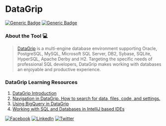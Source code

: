 # DataGrip
[![Generic Badge](https://img.shields.io/badge/JetBrains_Tools-royalblue.svg)](https://www.jetbrains.com)
[![Generic Badge](https://img.shields.io/badge/CodeOps.Tech-royalblue.svg)](https://codeops.tech)

### About the Tool 💻

>  [DataGrip](https://www.jetbrains.com/datagrip/)  is a multi-engine database environment supporting Oracle, PostgreSQL, MySQL, Microsoft SQL Server, DB2, Sybase, SQLite, HyperSQL, Apache Derby and H2. Targeting the specific needs of professional SQL developers, DataGrip makes working with databases an enjoyable and productive experience.

### DataGrip Learning Resources
1. [DataGrip Introduction](https://www.youtube.com/watch?v=Xb9K8IAdZNg&list=PLQ176FUIyIUaY35luxpLwwivq0Z4EPbqN&index=4)
2. [Navigation in DataGrip. How to search for data, files, code, and settings.](https://www.youtube.com/watch?v=t0R-O8FPoEA&list=PLQ176FUIyIUaY35luxpLwwivq0Z4EPbqN&index=2)
3. [Using BigQuery in DataGrip](https://www.youtube.com/watch?v=r9l2c_aQPoQ&list=PLQ176FUIyIUaY35luxpLwwivq0Z4EPbqN&index=3)
4. [Working with SQL and Databases in IntelliJ based IDEs](https://www.youtube.com/watch?v=RlNEwBhckDA&list=PLQ176FUIyIUaY35luxpLwwivq0Z4EPbqN&index=5)




[![Facebook](https://img.shields.io/static/v1.svg?label=connect&message=@CodeOpsTech&color=grey&logo=facebook&style=flat&logoColor=white&colorA=royalblue)](https://www.facebook.com/CodeOpsTech)
[![LinkedIn](https://img.shields.io/static/v1.svg?label=connect&message=@CodeOpsTech&color=grey&logo=linkedin&style=flat&logoColor=white&colorA=royalblue)](https://www.linkedin.com/company/codeops-technologies/)
[![Twitter](https://img.shields.io/static/v1.svg?label=connect&message=@CodeOpsTech&color=grey&logo=twitter&style=flat&logoColor=white&colorA=royalblue)](https://twitter.com/CodeOpsTech)
